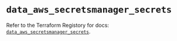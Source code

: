 # `data_aws_secretsmanager_secrets`

Refer to the Terraform Registory for docs: [`data_aws_secretsmanager_secrets`](https://registry.terraform.io/providers/hashicorp/aws/5.13.1/docs/data-sources/secretsmanager_secrets).

